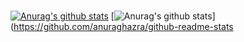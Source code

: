 ### 

<!--
**jsl0319/jsl0319** is a ✨ _special_ ✨ repository because its `README.md` (this file) appears on your GitHub profile.

Here are some ideas to get you started:

- 🔭 I’m currently working on ...
- 🌱 I’m currently learning ...
- 👯 I’m looking to collaborate on ...
- 🤔 I’m looking for help with ...
- 💬 Ask me about ...
- 📫 How to reach me: ...
- 😄 Pronouns: ...
- ⚡ Fun fact: ...
-->
[![Anurag's github stats](https://github-readme-stats.vercel.app/api?username=jsl0319)](https://github.com/anuraghazra/github-readme-stats)
[![Anurag's github stats](https://github-readme-stats.vercel.app/api?username=jsl0319)](https://github.com/anuraghazra/github-readme-stats
